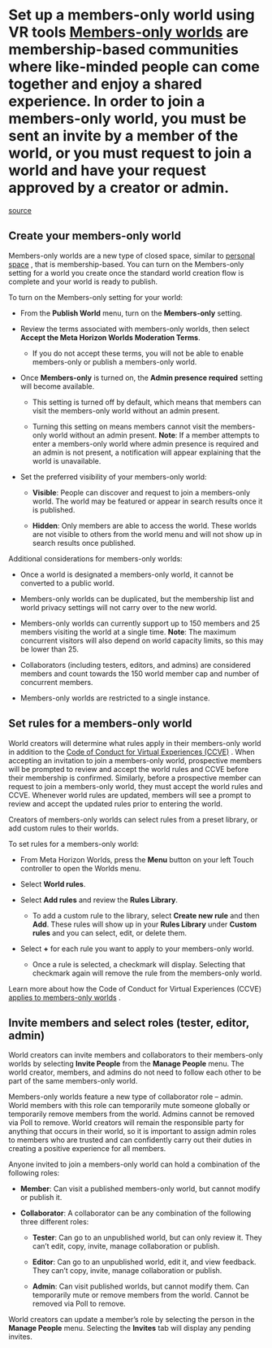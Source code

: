# Set up a members-only world using VR tools [Members-only worlds](https://www.meta.com/help/quest/articles/horizon/explore-horizon-worlds/members-only-worlds/) are membership-based communities where like-minded people can come together and enjoy a shared experience. In order to join a members-only world, you must be sent an invite by a member of the world, or you must request to join a world and have your request approved by a creator or admin.

[source](https://developers.meta.com/horizon-worlds/learn/documentation/members-only-worlds/set-up-members-only-world)

## Create your members-only world

Members-only worlds are a new type of closed space, similar to [personal space](https://www.meta.com/help/quest/articles/horizon/explore-horizon-worlds/personal-space-in-meta-horizon-worlds/) , that is membership-based. You can turn on the Members-only setting for a world you create once the standard world creation flow is complete and your world is ready to publish.

To turn on the Members-only setting for your world:

*   From the **Publish World** menu, turn on the **Members-only** setting.

*   Review the terms associated with members-only worlds, then select **Accept the Meta Horizon Worlds Moderation Terms**.
    
    *   If you do not accept these terms, you will not be able to enable members-only or publish a members-only world.

*   Once **Members-only** is turned on, the **Admin presence required** setting will become available.
    
    *   This setting is turned off by default, which means that members can visit the members-only world without an admin present.
    
    *   Turning this setting on means members cannot visit the members-only world without an admin present. **Note**: If a member attempts to enter a members-only world where admin presence is required and an admin is not present, a notification will appear explaining that the world is unavailable.

*   Set the preferred visibility of your members-only world:
    
    *   **Visible**: People can discover and request to join a members-only world. The world may be featured or appear in search results once it is published.
    
    *   **Hidden**: Only members are able to access the world. These worlds are not visible to others from the world menu and will not show up in search results once published.

Additional considerations for members-only worlds:

*   Once a world is designated a members-only world, it cannot be converted to a public world.

*   Members-only worlds can be duplicated, but the membership list and world privacy settings will not carry over to the new world.

*   Members-only worlds can currently support up to 150 members and 25 members visiting the world at a single time. **Note**: The maximum concurrent visitors will also depend on world capacity limits, so this may be lower than 25.

*   Collaborators (including testers, editors, and admins) are considered members and count towards the 150 world member cap and number of concurrent members.

*   Members-only worlds are restricted to a single instance.

## Set rules for a members-only world

World creators will determine what rules apply in their members-only world in addition to the [Code of Conduct for Virtual Experiences (CCVE)](https://www.meta.com/legal/quest/code-of-conduct-for-virtual-experiences/) . When accepting an invitation to join a members-only world, prospective members will be prompted to review and accept the world rules and CCVE before their membership is confirmed. Similarly, before a prospective member can request to join a members-only world, they must accept the world rules and CCVE. Whenever world rules are updated, members will see a prompt to review and accept the updated rules prior to entering the world.

Creators of members-only worlds can select rules from a preset library, or add custom rules to their worlds.

To set rules for a members-only world:

*   From Meta Horizon Worlds, press the **Menu** button on your left Touch controller to open the Worlds menu.

*   Select **World rules**.

*   Select **Add rules** and review the **Rules Library**.
    
    *   To add a custom rule to the library, select **Create new rule** and then **Add**. These rules will show up in your **Rules Library** under **Custom rules** and you can select, edit, or delete them.

*   Select **+** for each rule you want to apply to your members-only world.
    
    *   Once a rule is selected, a checkmark will display. Selecting that checkmark again will remove the rule from the members-only world.

Learn more about how the Code of Conduct for Virtual Experiences (CCVE) [applies to members-only worlds](https://www.meta.com/help/quest/articles/horizon/safety-and-privacy-in-horizon-worlds/code-of-conduct-members-only-worlds/) .

## Invite members and select roles (tester, editor, admin)

World creators can invite members and collaborators to their members-only worlds by selecting **Invite People** from the **Manage People** menu. The world creator, members, and admins do not need to follow each other to be part of the same members-only world.

Members-only worlds feature a new type of collaborator role – admin. World members with this role can temporarily mute someone globally or temporarily remove members from the world. Admins cannot be removed via Poll to remove. World creators will remain the responsible party for anything that occurs in their world, so it is important to assign admin roles to members who are trusted and can confidently carry out their duties in creating a positive experience for all members.

Anyone invited to join a members-only world can hold a combination of the following roles:

*   **Member**: Can visit a published members-only world, but cannot modify or publish it.

*   **Collaborator**: A collaborator can be any combination of the following three different roles:
    
    *   **Tester**: Can go to an unpublished world, but can only review it. They can’t edit, copy, invite, manage collaboration or publish.
    
    *   **Editor**: Can go to an unpublished world, edit it, and view feedback. They can’t copy, invite, manage collaboration or publish.
    
    *   **Admin**: Can visit published worlds, but cannot modify them. Can temporarily mute or remove members from the world. Cannot be removed via Poll to remove.

World creators can update a member’s role by selecting the person in the **Manage People** menu. Selecting the **Invites** tab will display any pending invites.

 

 

 

 

 

 

 

 

 

 

 

 

 

 

 

 

 

 

 

 

 

 

 

 

 

 

 

 

 

 

 

 

 

 

 

 

 

 

 

 

 

 

 

 

 

 